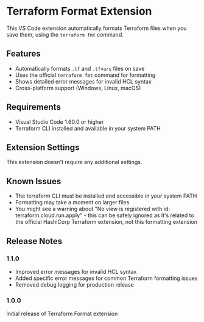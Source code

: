 # Terraform Format Extension

This VS Code extension automatically formats Terraform files when you save them, using the `terraform fmt` command.

## Features

- Automatically formats `.tf` and `.tfvars` files on save
- Uses the official `terraform fmt` command for formatting
- Shows detailed error messages for invalid HCL syntax
- Cross-platform support (Windows, Linux, macOS)

## Requirements

- Visual Studio Code 1.60.0 or higher
- Terraform CLI installed and available in your system PATH

## Extension Settings

This extension doesn't require any additional settings.

## Known Issues

- The terraform CLI must be installed and accessible in your system PATH
- Formatting may take a moment on larger files
- You might see a warning about "No view is registered with id: terraform.cloud.run.apply" - this can be safely ignored as it's related to the official HashiCorp Terraform extension, not this formatting extension

## Release Notes

### 1.1.0

- Improved error messages for invalid HCL syntax
- Added specific error messages for common Terraform formatting issues
- Removed debug logging for production release

### 1.0.0

Initial release of Terraform Format extension 
